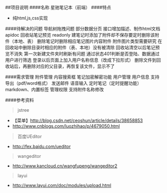 ##项目说明
####名称
星驰笔记本（前端）
####特点
* 纯html,js,css实现

####待解决的问题
导航树拖拽问题
部分数据分页
接口增加描述、制作html文档apidoc
回收站笔记预览 readonly
建笔记时添加了附件却不保存要定时删除该附件（本地、表）
删除笔记时删除相应笔记图片内容附件
附件图片类型需要研究
在回收站中删除目录时相应的附件（表、本地）没有被清除
回收站清空以后笔记预览不消失
第一次新建文件夹时刷新有问题
通过状态401判断是否登陆、数据通过用户进行筛选
登录以后页面上加入用户名称信息（改成下拉形式）
删除文件到回收站后，再删除对应的父目录，再恢复该文件，显示不了

####需求管理
附件管理
内容搜索框
笔记加密解密功能
用户管理
用户信息
支持导出（pdf/word格式）
发送邮件
语音输入
定时笔记（定时提醒功能）
markdown、内置标签
管理权限
支持附件名称修改


####参考资料
> jstree
* 【菜单】http://blog.csdn.net/ceoshun/article/details/38658853
* http://www.cnblogs.com/luozhihao/p/4679050.html
> 百度UEditor
* http://fex.baidu.com/ueditor
> wangeditor
* http://www.kancloud.cn/wangfupeng/wangeditor2
> layui
* http://www.layui.com/doc/modules/upload.html